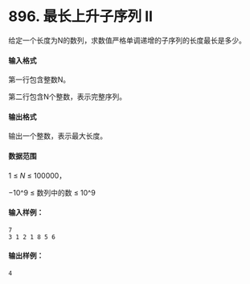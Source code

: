 # 896. 最长上升子序列 II

给定一个长度为N的数列，求数值严格单调递增的子序列的长度最长是多少。

#### 输入格式

第一行包含整数N。

第二行包含N个整数，表示完整序列。

#### 输出格式

输出一个整数，表示最大长度。

#### 数据范围

1 ≤ *N* ≤ 100000，

 −10^9 ≤ 数列中的数 ≤ 10^9

#### 输入样例：

```
7
3 1 2 1 8 5 6
```

#### 输出样例：

```
4
```